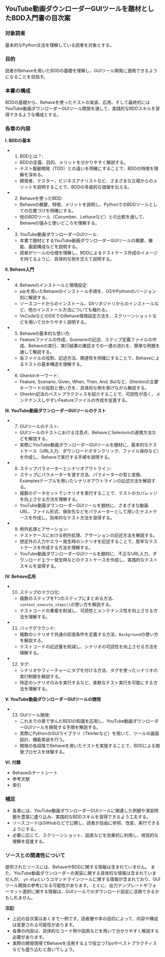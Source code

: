 ## YouTube動画ダウンローダーGUIツールを題材としたBDD入門書の目次案

### 対象読者

基本的なPython文法を理解している読者を対象とする。

### 目的

読者がBehaveを用いたBDDの基礎を理解し、GUIツール開発に適用できるようになることを目指す。 

### 本書の構成

BDDの基礎から、Behaveを使ったテストの実装、応用、そして最終的にはYouTube動画ダウンローダーGUIツール開発を通して、実践的なBDDスキルを習得できるような構成とする。

### 各章の内容

**I. BDDの基本**

* 1. BDDとは？:
    * BDDの定義、目的、メリットを分かりやすく解説する。
    * テスト駆動開発（TDD）との違いを明確にすることで、BDDの特徴を理解を深める。
    * 開発者、テスター、ビジネスアナリストなど、さまざまな立場からのメリットを説明することで、BDDの多面的な価値を伝える。
* 2. Behaveを使ったBDD:
    * Behaveの概要、特徴、メリットを説明し、PythonでのBDDツールとしての位置づけを明確にする。
    * 他のBDDツール（Cucumber、Lettuceなど）との比較を通して、Behaveの強みと使いどころを理解する。
* 3. YouTube動画ダウンローダーGUIツール:
    * 本書で題材とするYouTube動画ダウンローダーGUIツールの概要、機能、画面構成などを説明する。
    * 読者がツールの仕様を理解し、BDDによるテストケース作成のイメージを持てるように、具体的な例を交えて説明する。

**II. Behave入門**

* 4. Behaveのインストールと環境設定:
    * pipを用いたBehaveのインストール手順を、OSやPythonのバージョン別に解説する。
    * ソースコードからのインストール、Gitリポジトリからのインストールなど、他のインストール方法についても触れる。
    * VsCodeなどのIDEでのBehave環境設定方法を、スクリーンショットなどを用いて分かりやすく説明する。
* 5. Behaveの基本的な使い方:
    * Featureファイルの作成、Scenarioの記述、ステップ定義ファイルの作成、Behaveの実行、実行結果の確認までの一連の流れを、簡単な例題を通して解説する。
    * 各ファイルの役割、記述方法、関連性を明確にすることで、Behaveによるテストの基本構造を理解する。
* 6. Gherkinキーワード:
    * Feature, Scenario, Given, When, Then, And, Butなど、Gherkinの主要キーワードの役割と使い方を、具体的な例を挙げながら解説する。
    * Gherkin記法のベストプラクティスを紹介することで、可読性が高く、メンテナンスしやすいFeatureファイルの作成を促進する。

**III. YouTube動画ダウンローダーGUIツールのテスト**

* 7. GUIツールのテスト:
    * GUIツールのテストにおける注意点、BehaveとSeleniumの連携方法などを解説する。
    * 実際にYouTube動画ダウンローダーGUIツールを題材に、基本的なテストケース（URL入力、ダウンロードボタンクリック、ファイル保存など）を作成し、Behaveで実行する手順を説明する。
* 8. ステップパラメーターとシナリオアウトライン:
    * ステップにパラメーターを渡す方法、パラメーターの型と変換、Examplesテーブルを用いたシナリオアウトラインの記述方法を解説する。
    * 複数のデータセットでシナリオを実行することで、テストのカバレッジを向上させる方法を理解する。
    * YouTube動画ダウンローダーGUIツールを題材に、さまざまな動画URL、ファイル形式、保存先などをパラメーターとして用いたテストケースを作成し、効率的なテスト方法を習得する。
* 9. 例外処理とアサーション:
    * テストケースにおける例外処理、アサーションの記述方法を解説する。
    * 想定外の入力やエラー発生時のシナリオを記述することで、堅牢なテストケースを作成する方法を理解する。 
    * YouTube動画ダウンローダーGUIツールを題材に、不正なURL入力、ダウンロードエラー発生時などのテストケースを作成し、実践的なテストスキルを習得する。

**IV. Behave応用**

* 10. ステップのマクロ化:
    * 複数のステップを1つのステップにまとめる方法、`context.execute_steps()`の使い方を解説する。
    * テストコードの重複を削減し、可読性とメンテナンス性を向上させる方法を理解する。
* 11. バックグラウンド:
    * 複数のシナリオで共通の前提条件を定義する方法、`Background`の使い方を解説する。
    * テストコードの記述量を削減し、シナリオの可読性を向上させる方法を理解する。
* 12. タグ:
    * シナリオやフィーチャーにタグを付ける方法、タグを使ったシナリオの実行制御を解説する。
    * 特定のシナリオのみを実行するなど、柔軟なテスト実行を可能にする方法を理解する。

**V. YouTube動画ダウンローダーGUIツールの開発**

* 13. GUIツール開発:
    * これまでの章で学んだBDDの知識を応用し、YouTube動画ダウンローダーGUIツールを開発する手順を解説する。
    * 実際にPythonのGUIライブラリ（Tkinterなど）を用いて、ツールの画面設計、機能実装を行う。
    * 開発の各段階でBehaveを用いたテストを実施することで、BDDによる開発プロセスを体験する。

**VI. 付録**

* Behaveのチートシート
* 参考文献
* 索引

### 補足

* 各章には、YouTube動画ダウンローダーGUIツールに関連した例題や演習問題を豊富に盛り込み、実践的なBDDスキルを習得できるよう工夫する。
* ソースコードはGitHubなどで公開し、読者が自由に参照、改変、実行できるようにする。
* 必要に応じて、スクリーンショット、図表などを効果的に利用し、視覚的な理解を促進する。

### ソースとの関連性について

提供されたソースには、BehaveやBDDに関する情報は含まれていません。 また、YouTube動画ダウンローダーの実装に関する具体的な情報は含まれていませんが、 `yt-dlp`というコマンドラインツールに関する情報が含まれており、GUIツール開発の参考になる可能性があります。 とくに、出力テンプレートやフォーマット選択に関する情報は、GUIツールでのダウンロード設定に活用できるかもしれません。 

**注記**: 

* 上記の目次案はあくまで一例です。読者層や本の目的によって、内容や構成は変更される可能性があります。
* 各章の内容は、具体的なコード例や図表などを用いて分かりやすく解説する必要があります。
* 実際の開発現場でBehaveを活用する上で役立つTipsやベストプラクティスなども盛り込むと良いでしょう。 

